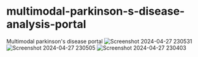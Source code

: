 # multimodal-parkinson-s-disease-analysis-portal
Multimodal parkinson's disease portal 
![Screenshot 2024-04-27 230531](https://github.com/Balaji-Nirmit/multimodal-parkinson-s-disease-analysis-portal/assets/132046259/a9d0235b-0030-4ca9-a2fa-b61f1c1897d2)
![Screenshot 2024-04-27 230505](https://github.com/Balaji-Nirmit/multimodal-parkinson-s-disease-analysis-portal/assets/132046259/72c281d8-c63c-4f71-8e07-15b826d0099c)
![Screenshot 2024-04-27 230403](https://github.com/Balaji-Nirmit/multimodal-parkinson-s-disease-analysis-portal/assets/132046259/d0059995-65b5-429e-95ff-926c3da3ee72)

